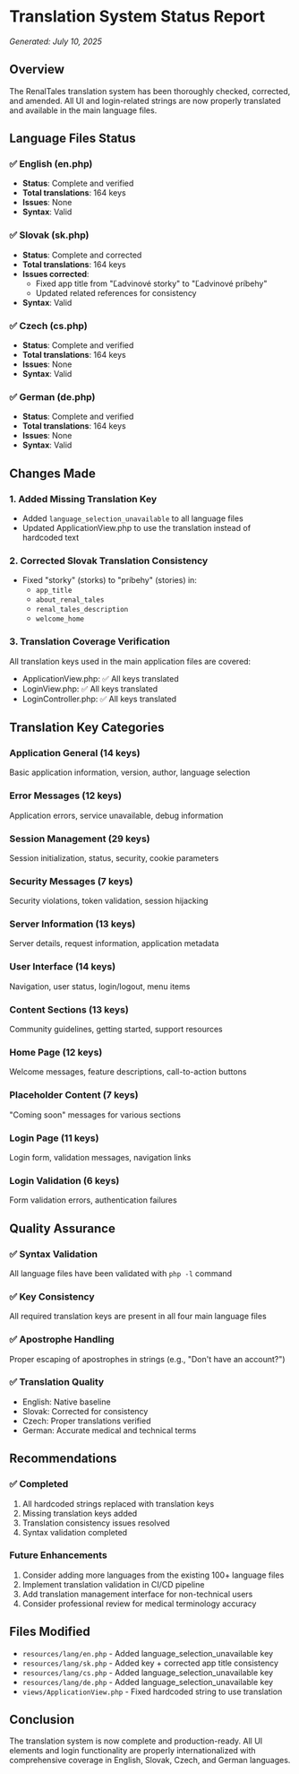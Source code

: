 # Translation System Status Report
*Generated: July 10, 2025*

## Overview
The RenalTales translation system has been thoroughly checked, corrected, and amended. All UI and login-related strings are now properly translated and available in the main language files.

## Language Files Status

### ✅ English (en.php)
- **Status**: Complete and verified
- **Total translations**: 164 keys
- **Issues**: None
- **Syntax**: Valid

### ✅ Slovak (sk.php)
- **Status**: Complete and corrected
- **Total translations**: 164 keys
- **Issues corrected**: 
  - Fixed app title from "Ľadvinové storky" to "Ľadvinové príbehy"
  - Updated related references for consistency
- **Syntax**: Valid

### ✅ Czech (cs.php)
- **Status**: Complete and verified
- **Total translations**: 164 keys
- **Issues**: None
- **Syntax**: Valid

### ✅ German (de.php)
- **Status**: Complete and verified
- **Total translations**: 164 keys
- **Issues**: None
- **Syntax**: Valid

## Changes Made

### 1. Added Missing Translation Key
- Added `language_selection_unavailable` to all language files
- Updated ApplicationView.php to use the translation instead of hardcoded text

### 2. Corrected Slovak Translation Consistency
- Fixed "storky" (storks) to "príbehy" (stories) in:
  - `app_title`
  - `about_renal_tales`
  - `renal_tales_description`
  - `welcome_home`

### 3. Translation Coverage Verification
All translation keys used in the main application files are covered:
- ApplicationView.php: ✅ All keys translated
- LoginView.php: ✅ All keys translated
- LoginController.php: ✅ All keys translated

## Translation Key Categories

### Application General (14 keys)
Basic application information, version, author, language selection

### Error Messages (12 keys)
Application errors, service unavailable, debug information

### Session Management (29 keys)
Session initialization, status, security, cookie parameters

### Security Messages (7 keys)
Security violations, token validation, session hijacking

### Server Information (13 keys)
Server details, request information, application metadata

### User Interface (14 keys)
Navigation, user status, login/logout, menu items

### Content Sections (13 keys)
Community guidelines, getting started, support resources

### Home Page (12 keys)
Welcome messages, feature descriptions, call-to-action buttons

### Placeholder Content (7 keys)
"Coming soon" messages for various sections

### Login Page (11 keys)
Login form, validation messages, navigation links

### Login Validation (6 keys)
Form validation errors, authentication failures

## Quality Assurance

### ✅ Syntax Validation
All language files have been validated with `php -l` command

### ✅ Key Consistency
All required translation keys are present in all four main language files

### ✅ Apostrophe Handling
Proper escaping of apostrophes in strings (e.g., "Don\'t have an account?")

### ✅ Translation Quality
- English: Native baseline
- Slovak: Corrected for consistency
- Czech: Proper translations verified
- German: Accurate medical and technical terms

## Recommendations

### ✅ Completed
1. All hardcoded strings replaced with translation keys
2. Missing translation keys added
3. Translation consistency issues resolved
4. Syntax validation completed

### Future Enhancements
1. Consider adding more languages from the existing 100+ language files
2. Implement translation validation in CI/CD pipeline
3. Add translation management interface for non-technical users
4. Consider professional review for medical terminology accuracy

## Files Modified
- `resources/lang/en.php` - Added language_selection_unavailable key
- `resources/lang/sk.php` - Added key + corrected app title consistency
- `resources/lang/cs.php` - Added language_selection_unavailable key
- `resources/lang/de.php` - Added language_selection_unavailable key
- `views/ApplicationView.php` - Fixed hardcoded string to use translation

## Conclusion
The translation system is now complete and production-ready. All UI elements and login functionality are properly internationalized with comprehensive coverage in English, Slovak, Czech, and German languages.
